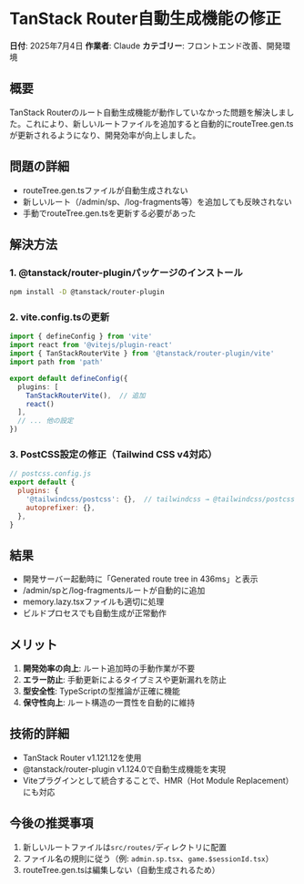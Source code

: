 # TanStack Router自動生成機能の修正

**日付**: 2025年7月4日
**作業者**: Claude
**カテゴリー**: フロントエンド改善、開発環境

## 概要
TanStack Routerのルート自動生成機能が動作していなかった問題を解決しました。これにより、新しいルートファイルを追加すると自動的にrouteTree.gen.tsが更新されるようになり、開発効率が向上しました。

## 問題の詳細
- routeTree.gen.tsファイルが自動生成されない
- 新しいルート（/admin/sp、/log-fragments等）を追加しても反映されない
- 手動でrouteTree.gen.tsを更新する必要があった

## 解決方法

### 1. @tanstack/router-pluginパッケージのインストール
```bash
npm install -D @tanstack/router-plugin
```

### 2. vite.config.tsの更新
```typescript
import { defineConfig } from 'vite'
import react from '@vitejs/plugin-react'
import { TanStackRouterVite } from '@tanstack/router-plugin/vite'
import path from 'path'

export default defineConfig({
  plugins: [
    TanStackRouterVite(),  // 追加
    react()
  ],
  // ... 他の設定
})
```

### 3. PostCSS設定の修正（Tailwind CSS v4対応）
```javascript
// postcss.config.js
export default {
  plugins: {
    '@tailwindcss/postcss': {},  // tailwindcss → @tailwindcss/postcss
    autoprefixer: {},
  },
}
```

## 結果
- 開発サーバー起動時に「Generated route tree in 436ms」と表示
- /admin/spと/log-fragmentsルートが自動的に追加
- memory.lazy.tsxファイルも適切に処理
- ビルドプロセスでも自動生成が正常動作

## メリット
1. **開発効率の向上**: ルート追加時の手動作業が不要
2. **エラー防止**: 手動更新によるタイプミスや更新漏れを防止
3. **型安全性**: TypeScriptの型推論が正確に機能
4. **保守性向上**: ルート構造の一貫性を自動的に維持

## 技術的詳細
- TanStack Router v1.121.12を使用
- @tanstack/router-plugin v1.124.0で自動生成機能を実現
- Viteプラグインとして統合することで、HMR（Hot Module Replacement）にも対応

## 今後の推奨事項
1. 新しいルートファイルは`src/routes/`ディレクトリに配置
2. ファイル名の規則に従う（例: `admin.sp.tsx`、`game.$sessionId.tsx`）
3. routeTree.gen.tsは編集しない（自動生成されるため）